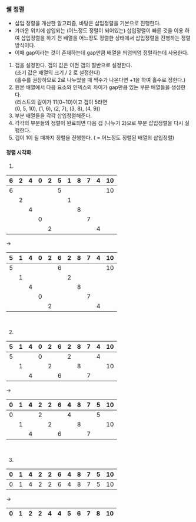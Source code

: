 ### 쉘 정렬
- 삽입 정렬을 개산한 알고리즘, 바탕은 삽입정렬을 기본으로 진행한다.
- 가까운 위치에 삽입되는 (어느정도 정렬이 되어있는) 삽입정렬이 빠른 것을 이용
하여 삽입정렬을 하기 전 배열을 어느정도 정렬한 상태에서 삽입정렬을 진행하는 
정렬 방식이다.
- 이때 gap이라는 것이 존재하는데 gap만큼 배열을 띄엄띄엄 정렬하는데 사용한다.

1. 갭을 설정한다. 갭의 값은 이전 갭의 절반으로 설정한다.  
   (초기 값은 배열의 크기 / 2 로 설정한다)  
   (홀수를 권장하므로 2로 나누었을 때 짝수가 나온다면 +1을 하여 홀수로 정한다.)
2. 원본 배열에서 다음 요소와 인덱스의 차이가 gap만큼 있는 부분 배열들을 생성한다.  
   (리스트의 길이가 11(0~10)이고 갭이 5라면  
   (0, 5, 10), (1, 6), (2, 7), (3, 8), (4, 9))
3. 부분 배열들을 각각 삽입정렬해준다.
4. 각각의 부분들의 정렬이 완료되면 다음 갭 (나누기 2)으로 부분 삽입정렬을 다시 실행한다.
5. 갭이 1이 될 때까지 정렬을 진행한다. ( = 어느정도 정렬된 배열의 삽입정렬)


#### 정렬 시각화
1.
|6|2|4|0|2|5|1|8|7|4|10|
|---|---|---|---|---|---|---|---|---|---|---|
|6|  |  |   |  |5|  |  |  |  |10|
|  | 2 |  |  |  |  | 1 |  |  |  |  |
|  |  | 4 |  |  |  |  | 8 |  |  |  |
|  |  |  | 0 |  |  |  |  | 7 |  |  |
|  |  |  |  | 2 |  |  |  |  | 4 |  |

->

|5|1|4|0|2|6|2|8|7|4|10|
|---|---|---|---|---|---|---|---|---|---|---|
|5|  |  |   |  |6|  |  |  |  |10|
|  | 1 |  |  |  |  | 2 |  |  |  |  |
|  |  | 4 |  |  |  |  | 8 |  |  |  |
|  |  |  | 0 |  |  |  |  | 7 |  |  |
|  |  |  |  | 2 |  |  |  |  | 4 |  |
<br>

2.
|5|1|4|0|2|6|2|8|7|4|10|
|---|---|---|---|---|---|---|---|---|---|---|
|5|  |  | 0 |  |  | 2 |  |  | 4 |  |
|  | 1 |  |  | 2 |  |  | 8 |  |  |10|
|  |  | 4 |  |  | 6 |  |  | 7 |  |  |

->

|0|1|4|2|2|6|4|8|7|5|10|
|---|---|---|---|---|---|---|---|---|---|---|
|0|  |  | 2 |  |  | 4 |  |  | 5 |  |
|  | 1 |  |  | 2 |  |  | 8 |  |  |10|
|  |  | 4 |  |  | 6 |  |  | 7 |  |  |
<br>


3.
|0|1|4|2|2|6|4|8|7|5|10|
|---|---|---|---|---|---|---|---|---|---|---|
|0|1|4|2|2|6|4|8|7|5|10|

->

|0|1|2|2|4|4|5|6|7|8|10|
|---|---|---|---|---|---|---|---|---|---|---|